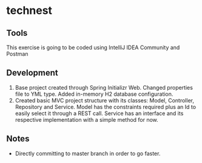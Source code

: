 # technest
## Tools
This exercise is going to be coded using IntelliJ IDEA Community and Postman
## Development
1. Base project created through Spring Initializr Web.
Changed properties file to YML type. Added in-memory H2 database configuration.
2. Created basic MVC project structure with its classes: Model, Controller, Repository and Service.
Model has the constraints required plus an Id to easily select it through a REST call.
Service has an interface and its respective implementation with a simple method for now.
## Notes
- Directly committing to master branch in order to go faster.